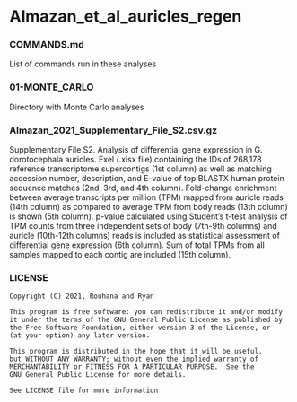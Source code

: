 # Almazan_et_al_auricles_regen

### COMMANDS.md

List of commands run in these analyses

### 01-MONTE_CARLO

Directory with Monte Carlo analyses

### Almazan_2021_Supplementary_File_S2.csv.gz

Supplementary File S2. Analysis of differential gene expression in G. dorotocephala auricles.  Exel (.xlsx file) containing the IDs of 268,178 reference transcriptome supercontigs (1st column) as well as matching accession number, description, and E-value of top BLASTX human protein sequence matches (2nd, 3rd, and 4th column).  Fold-change enrichment between average transcripts per million (TPM) mapped from auricle reads (14th column) as compared to average TPM from body reads (13th column) is shown (5th column).  p-value calculated using Student’s t-test analysis of TPM counts from three independent sets of body (7th-9th columns) and auricle (10th-12th columns) reads is included as statistical assessment of differential gene expression (6th column).  Sum of total TPMs from all samples mapped to each contig are included (15th column).  

### LICENSE

    Copyright (C) 2021, Rouhana and Ryan

    This program is free software: you can redistribute it and/or modify
    it under the terms of the GNU General Public License as published by
    the Free Software Foundation, either version 3 of the License, or
    (at your option) any later version.

    This program is distributed in the hope that it will be useful,
    but WITHOUT ANY WARRANTY; without even the implied warranty of
    MERCHANTABILITY or FITNESS FOR A PARTICULAR PURPOSE.  See the
    GNU General Public License for more details.

    See LICENSE file for more information
